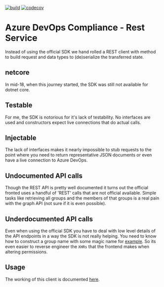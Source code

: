 [![build](https://github.com/azure-devops-compliance/rest-service/workflows/nuget/badge.svg)](https://github.com/azure-devops-compliance/rest-service/actions)
[![codecov](https://codecov.io/gh/azure-devops-compliance/rest-service/branch/master/graph/badge.svg)](https://codecov.io/gh/azure-devops-compliance/rest-service)

# Azure DevOps Compliance - Rest Service

Instead of using the official SDK we hand rolled a REST client with method to build request and data types to (de)serialize the transferred state.

## netcore

In mid-18, when this journey started, the SDK was still not available for dotnet core.

## Testable

For me, the SDK is notorious for it's lack of testability. No interfaces are used and constructors expect live connections that do actual calls.

## Injectable

The lack of interfaces makes it nearly impossible to stub requests to the point where you need to return representative JSON documents or even
have a live connection to Azure DevOps.   

## Undocumented API calls

Though the REST API is pretty well documented it turns out the official fronted uses a handful of 'REST' calls that are not official available. Simple
tasks like retrieving all groups and the members of that groups is a real pain with the graph API (not sure if it is even possible).

## Underdocumented API calls

Even when using the official SDK you have to deal with low level details of the API endpoints in a way the SDK is not really helping. You need
to know how to construct a group name with some magic name for [example](https://github.com/microsoft/azure-devops-dotnet-samples/blob/master/ServiceHooks/Utilities/Permissions/RestoreManagePermissionsToProjectAdminGroups.cs#L39).
So its even easier to reverse engineer the `XHRs` that the frontend makes when altering permissions.

## Usage

The working of this client is documented [here](https://medium.com/@MRiezebosch/building-a-testable-and-extensible-rest-client-as-an-abstraction-6ffa48b3f3ab).